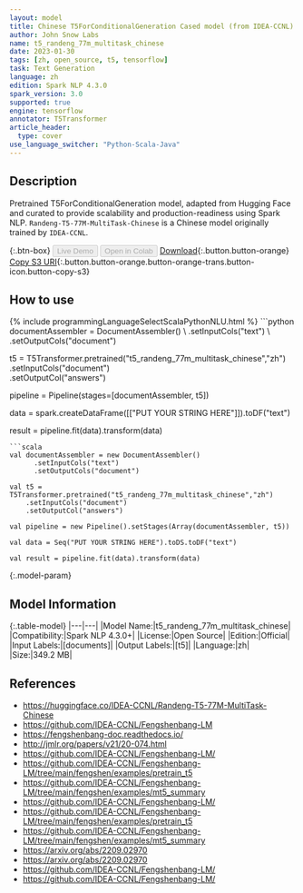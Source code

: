 ```yaml
---
layout: model
title: Chinese T5ForConditionalGeneration Cased model (from IDEA-CCNL)
author: John Snow Labs
name: t5_randeng_77m_multitask_chinese
date: 2023-01-30
tags: [zh, open_source, t5, tensorflow]
task: Text Generation
language: zh
edition: Spark NLP 4.3.0
spark_version: 3.0
supported: true
engine: tensorflow
annotator: T5Transformer
article_header:
  type: cover
use_language_switcher: "Python-Scala-Java"
---
```


## Description

Pretrained T5ForConditionalGeneration model, adapted from Hugging Face and curated to provide scalability and production-readiness using Spark NLP. `Randeng-T5-77M-MultiTask-Chinese` is a Chinese model originally trained by `IDEA-CCNL`.

{:.btn-box}
<button class="button button-orange" disabled>Live Demo</button>
<button class="button button-orange" disabled>Open in Colab</button>
[Download](https://s3.amazonaws.com/auxdata.johnsnowlabs.com/public/models/t5_randeng_77m_multitask_chinese_zh_4.3.0_3.0_1675098367899.zip){:.button.button-orange}
[Copy S3 URI](s3://auxdata.johnsnowlabs.com/public/models/t5_randeng_77m_multitask_chinese_zh_4.3.0_3.0_1675098367899.zip){:.button.button-orange.button-orange-trans.button-icon.button-copy-s3}

## How to use



<div class="tabs-box" markdown="1">
{% include programmingLanguageSelectScalaPythonNLU.html %}
```python
documentAssembler = DocumentAssembler() \
    .setInputCols("text") \
    .setOutputCols("document")

t5 = T5Transformer.pretrained("t5_randeng_77m_multitask_chinese","zh") \
    .setInputCols("document") \
    .setOutputCol("answers")
    
pipeline = Pipeline(stages=[documentAssembler, t5])

data = spark.createDataFrame([["PUT YOUR STRING HERE"]]).toDF("text")

result = pipeline.fit(data).transform(data)
```
```scala
val documentAssembler = new DocumentAssembler() 
      .setInputCols("text")
      .setOutputCols("document")
       
val t5 = T5Transformer.pretrained("t5_randeng_77m_multitask_chinese","zh") 
    .setInputCols("document")
    .setOutputCol("answers")
   
val pipeline = new Pipeline().setStages(Array(documentAssembler, t5))

val data = Seq("PUT YOUR STRING HERE").toDS.toDF("text")

val result = pipeline.fit(data).transform(data)
```
</div>

{:.model-param}
## Model Information

{:.table-model}
|---|---|
|Model Name:|t5_randeng_77m_multitask_chinese|
|Compatibility:|Spark NLP 4.3.0+|
|License:|Open Source|
|Edition:|Official|
|Input Labels:|[documents]|
|Output Labels:|[t5]|
|Language:|zh|
|Size:|349.2 MB|

## References

- https://huggingface.co/IDEA-CCNL/Randeng-T5-77M-MultiTask-Chinese
- https://github.com/IDEA-CCNL/Fengshenbang-LM
- https://fengshenbang-doc.readthedocs.io/
- http://jmlr.org/papers/v21/20-074.html
- https://github.com/IDEA-CCNL/Fengshenbang-LM/
- https://github.com/IDEA-CCNL/Fengshenbang-LM/tree/main/fengshen/examples/pretrain_t5
- https://github.com/IDEA-CCNL/Fengshenbang-LM/tree/main/fengshen/examples/mt5_summary
- https://github.com/IDEA-CCNL/Fengshenbang-LM/
- https://github.com/IDEA-CCNL/Fengshenbang-LM/tree/main/fengshen/examples/pretrain_t5
- https://github.com/IDEA-CCNL/Fengshenbang-LM/tree/main/fengshen/examples/mt5_summary
- https://arxiv.org/abs/2209.02970
- https://arxiv.org/abs/2209.02970
- https://github.com/IDEA-CCNL/Fengshenbang-LM/
- https://github.com/IDEA-CCNL/Fengshenbang-LM/